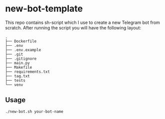 # new-bot-template

This repo contains sh-script which I use to create a new Telegram bot from scratch.
After running the script you will have the following layout:

```
.
├── Dockerfile
├── .env
├── .env.example
├── .git
├── .gitignore
├── main.py
├── Makefile
├── requirements.txt
├── tag.txt
├── tests
└── venv
```

## Usage
```./new-bot.sh your-bot-name```
